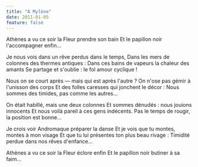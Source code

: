 ```yaml
---
title: "À Mylène"
date: 2011-01-05
feature: false
---
```


Athènes a vu ce soir la Fleur prendre son bain
Et le papillon noir l'accompagner enfin...

Je nous vois dans un rêve perdus dans le temps,
Dans les mers de colonnes des thermes antiques :
Dans ces bains de vapeurs la chaleur des amants
Se partage et s'oublie : le fol amour cyclique !

Nous on se court après — mais qui est après l'autre ?
On n'ose pas gémir à l'unisson des corps
Et des folles caresses qui jonchent le décor :
Nous sommes des timides, pas comme les autres...

On était habillé, mais une deux colonnes
Et sommes dénudés : nous jouions innocents
Et nous voilà pareil à ces gens indécents.
Pas le temps de rougir, la position est bonne...

Je crois voir Andromaque préparer la danse
Et je vois que tu montes, montes à mon visage
Et que tu lui présentes ton plus beau rivage :
Timidité perdue dans nos rêves d'enfance...

Athènes a vu ce soir la Fleur éclore enfin
Et le papillon noir butiner à sa faim...
